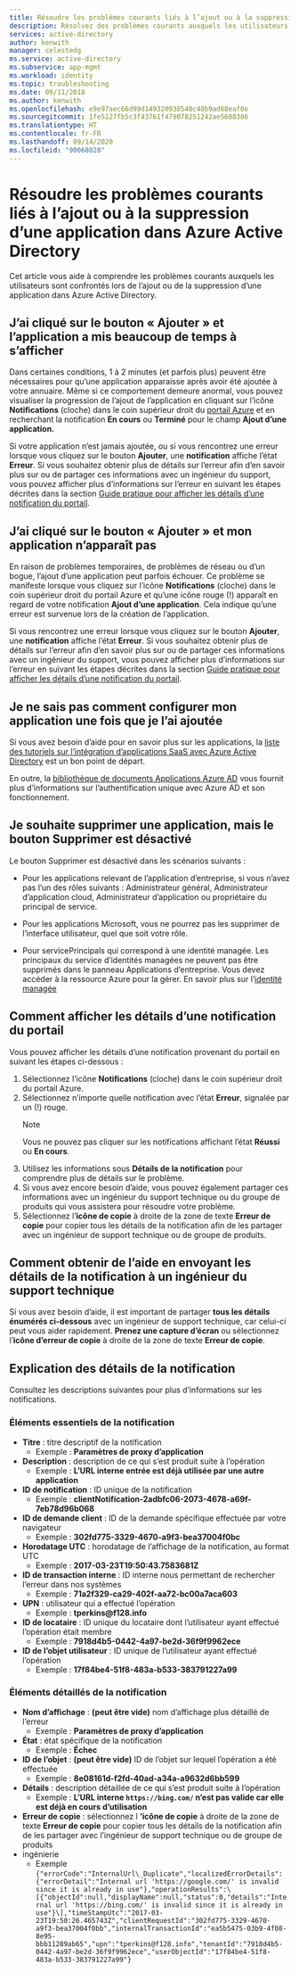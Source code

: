 ```yaml
---
title: Résoudre les problèmes courants liés à l’ajout ou à la suppression d’une application dans Azure Active Directory
description: Résolvez des problèmes courants auxquels les utilisateurs sont confrontés lors de l’ajout ou de la suppression d’une application dans Azure Active Directory.
services: active-directory
author: kenwith
manager: celestedg
ms.service: active-directory
ms.subservice: app-mgmt
ms.workload: identity
ms.topic: troubleshooting
ms.date: 09/11/2018
ms.author: kenwith
ms.openlocfilehash: e9e97aec66d99d149320938540c48b9ad68eaf0e
ms.sourcegitcommit: 1fe5127fb5c3f43761f479078251242ae5688386
ms.translationtype: HT
ms.contentlocale: fr-FR
ms.lasthandoff: 09/14/2020
ms.locfileid: "90068028"
---
```

# <a name="troubleshoot-common-problem-adding-or-removing-an-application-to-azure-active-directory"></a>Résoudre les problèmes courants liés à l’ajout ou à la suppression d’une application dans Azure Active Directory
Cet article vous aide à comprendre les problèmes courants auxquels les utilisateurs sont confrontés lors de l’ajout ou de la suppression d’une application dans Azure Active Directory.

## <a name="i-clicked-the-add-button-and-my-application-took-a-long-time-to-appear"></a>J’ai cliqué sur le bouton « Ajouter » et l’application a mis beaucoup de temps à s’afficher
Dans certaines conditions, 1 à 2 minutes (et parfois plus) peuvent être nécessaires pour qu’une application apparaisse après avoir été ajoutée à votre annuaire. Même si ce comportement demeure anormal, vous pouvez visualiser la progression de l’ajout de l’application en cliquant sur l’icône **Notifications** (cloche) dans le coin supérieur droit du [portail Azure](https://portal.azure.com/) et en recherchant la notification **En cours** ou **Terminé** pour le champ **Ajout d’une application.**

Si votre application n’est jamais ajoutée, ou si vous rencontrez une erreur lorsque vous cliquez sur le bouton **Ajouter**, une **notification** affiche l’état **Erreur**. Si vous souhaitez obtenir plus de détails sur l’erreur afin d’en savoir plus sur ou de partager ces informations avec un ingénieur du support, vous pouvez afficher plus d’informations sur l’erreur en suivant les étapes décrites dans la section [Guide pratique pour afficher les détails d’une notification du portail](#how-to-see-the-details-of-a-portal-notification).

## <a name="i-clicked-the-add-button-and-my-application-didnt-appear"></a>J’ai cliqué sur le bouton « Ajouter » et mon application n’apparaît pas
En raison de problèmes temporaires, de problèmes de réseau ou d’un bogue, l’ajout d’une application peut parfois échouer. Ce problème se manifeste lorsque vous cliquez sur l’icône **Notifications** (cloche) dans le coin supérieur droit du portail Azure et qu’une icône rouge (!) apparaît en regard de votre notification **Ajout d’une application**. Cela indique qu’une erreur est survenue lors de la création de l’application.

Si vous rencontrez une erreur lorsque vous cliquez sur le bouton **Ajouter**, une **notification** affiche l’état **Erreur**. Si vous souhaitez obtenir plus de détails sur l’erreur afin d’en savoir plus sur ou de partager ces informations avec un ingénieur du support, vous pouvez afficher plus d’informations sur l’erreur en suivant les étapes décrites dans la section [Guide pratique pour afficher les détails d’une notification du portail](#how-to-see-the-details-of-a-portal-notification).

## <a name="i-dont-know-how-to-set-up-my-application-once-ive-added-it"></a>Je ne sais pas comment configurer mon application une fois que je l’ai ajoutée
Si vous avez besoin d’aide pour en savoir plus sur les applications, la [liste des tutoriels sur l’intégration d’applications SaaS avec Azure Active Directory](https://docs.microsoft.com/azure/active-directory/active-directory-saas-tutorial-list) est un bon point de départ.

En outre, la [bibliothèque de documents Applications Azure AD](https://docs.microsoft.com/azure/active-directory/active-directory-apps-index) vous fournit plus d’informations sur l’authentification unique avec Azure AD et son fonctionnement.

## <a name="i-want-to-delete-an-application-but-the-delete-button-is-disabled"></a>Je souhaite supprimer une application, mais le bouton Supprimer est désactivé

Le bouton Supprimer est désactivé dans les scénarios suivants :

- Pour les applications relevant de l’application d’entreprise, si vous n’avez pas l’un des rôles suivants : Administrateur général, Administrateur d’application cloud, Administrateur d’application ou propriétaire du principal de service.

- Pour les applications Microsoft, vous ne pourrez pas les supprimer de l’interface utilisateur, quel que soit votre rôle.

- Pour servicePrincipals qui correspond à une identité managée. Les principaux du service d’identités managées ne peuvent pas être supprimés dans le panneau Applications d’entreprise. Vous devez accéder à la ressource Azure pour la gérer. En savoir plus sur l’[identité managée](https://docs.microsoft.com/azure/active-directory/managed-identities-azure-resources/overview)

## <a name="how-to-see-the-details-of-a-portal-notification"></a>Comment afficher les détails d’une notification du portail
Vous pouvez afficher les détails d’une notification provenant du portail en suivant les étapes ci-dessous :
1.  Sélectionnez l’icône **Notifications** (cloche) dans le coin supérieur droit du portail Azure.
2.  Sélectionnez n’importe quelle notification avec l’état **Erreur**, signalée par un (!) rouge.
    >[!NOTE]
    >Vous ne pouvez pas cliquer sur les notifications affichant l’état **Réussi** ou **En cours**.
4.  Utilisez les informations sous **Détails de la notification** pour comprendre plus de détails sur le problème.
5.  Si vous avez encore besoin d’aide, vous pouvez également partager ces informations avec un ingénieur du support technique ou du groupe de produits qui vous assistera pour résoudre votre problème.
6.  Sélectionnez l’**icône de copie** à droite de la zone de texte **Erreur de copie** pour copier tous les détails de la notification afin de les partager avec un ingénieur de support technique ou de groupe de produits.

## <a name="how-to-get-help-by-sending-notification-details-to-a-support-engineer"></a>Comment obtenir de l’aide en envoyant les détails de la notification à un ingénieur du support technique
Si vous avez besoin d’aide, il est important de partager **tous les détails énumérés ci-dessous** avec un ingénieur de support technique, car celui-ci peut vous aider rapidement. **Prenez une capture d’écran** ou sélectionnez l’**icône d’erreur de copie** à droite de la zone de texte **Erreur de copie**.

## <a name="notification-details-explained"></a>Explication des détails de la notification
Consultez les descriptions suivantes pour plus d’informations sur les notifications.

### <a name="essential-notification-items"></a>Éléments essentiels de la notification
- **Titre** : titre descriptif de la notification
  * Exemple : **Paramètres de proxy d’application**
- **Description** : description de ce qui s’est produit suite à l’opération
  -   Exemple : **L’URL interne entrée est déjà utilisée par une autre application**
- **ID de notification** : ID unique de la notification
  -   Exemple : **clientNotification-2adbfc06-2073-4678-a69f-7eb78d96b068**
- **ID de demande client** : ID de la demande spécifique effectuée par votre navigateur
  -   Exemple : **302fd775-3329-4670-a9f3-bea37004f0bc**
- **Horodatage UTC** : horodatage de l’affichage de la notification, au format UTC
  -   Exemple : **2017-03-23T19:50:43.7583681Z**
- **ID de transaction interne** : ID interne nous permettant de rechercher l’erreur dans nos systèmes
  -   Exemple : **71a2f329-ca29-402f-aa72-bc00a7aca603**
- **UPN** : utilisateur qui a effectué l’opération
  -   Exemple : **tperkins\@f128.info**
- **ID de locataire** : ID unique du locataire dont l’utilisateur ayant effectué l’opération était membre
  -   Exemple : **7918d4b5-0442-4a97-be2d-36f9f9962ece**
- **ID de l’objet utilisateur** : ID unique de l’utilisateur ayant effectué l’opération
  -   Exemple : **17f84be4-51f8-483a-b533-383791227a99**

### <a name="detailed-notification-items"></a>Éléments détaillés de la notification
-   **Nom d’affichage** : **(peut être vide)** nom d’affichage plus détaillé de l’erreur
    -   Exemple : **Paramètres de proxy d’application**
-   **État** : état spécifique de la notification
    -   Exemple : **Échec**
-   **ID de l’objet** : **(peut être vide)** ID de l’objet sur lequel l’opération a été effectuée
    -   Exemple : **8e08161d-f2fd-40ad-a34a-a9632d6bb599**
-   **Détails** : description détaillée de ce qui s’est produit suite à l’opération
    -   Exemple : **L’URL interne `https://bing.com/` n’est pas valide car elle est déjà en cours d’utilisation**
-   **Erreur de copie** : sélectionnez l **’icône de copie** à droite de la zone de texte **Erreur de copie** pour copier tous les détails de la notification afin de les partager avec l’ingénieur de support technique ou de groupe de produits 
-   ingénierie
    -   Exemple ```{"errorCode":"InternalUrl\_Duplicate","localizedErrorDetails":{"errorDetail":"Internal url 'https://google.com/' is invalid since it is already in use"},"operationResults":\[{"objectId":null,"displayName":null,"status":0,"details":"Internal url 'https://bing.com/' is invalid since it is already in use"}\],"timeStampUtc":"2017-03-23T19:50:26.465743Z","clientRequestId":"302fd775-3329-4670-a9f3-bea37004f0bb","internalTransactionId":"ea5b5475-03b9-4f08-8e95-bbb11289ab65","upn":"tperkins@f128.info","tenantId":"7918d4b5-0442-4a97-be2d-36f9f9962ece","userObjectId":"17f84be4-51f8-483a-b533-383791227a99"}```
